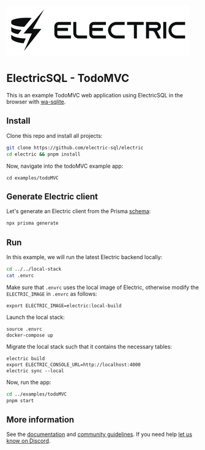 <a href="https://electric-sql.com">
  <picture>
    <source media="(prefers-color-scheme: dark)"
        srcset="https://raw.githubusercontent.com/electric-sql/meta/main/identity/ElectricSQL-logo-light-trans.svg"
    />
    <source media="(prefers-color-scheme: light)"
        srcset="https://raw.githubusercontent.com/electric-sql/meta/main/identity/ElectricSQL-logo-black.svg"
    />
    <img alt="ElectricSQL logo"
        src="https://raw.githubusercontent.com/electric-sql/meta/main/identity/ElectricSQL-logo-black.svg"
    />
  </picture>
</a>

# ElectricSQL - TodoMVC

This is an example TodoMVC web application using ElectricSQL in the browser with [wa-sqlite](https://github.com/rhashimoto/wa-sqlite).

## Install

Clone this repo and install all projects:

```sh
git clone https://github.com/electric-sql/electric
cd electric && pnpm install
```

Now, navigate into the todoMVC example app:
```shell
cd examples/todoMVC
```

## Generate Electric client

Let's generate an Electric client from the Prisma [schema](prisma/schema.prisma):

```sh
npx prisma generate
```

## Run

In this example, we will run the latest Electric backend locally:
```sh
cd ../../local-stack
cat .envrc
```

Make sure that `.envrc` uses the local image of Electric,
otherwise modify the `ELECTRIC_IMAGE` in `.envrc` as follows: 
```shel
export ELECTRIC_IMAGE=electric:local-build
```

Launch the local stack:
```shell
source .envrc
docker-compose up
```

Migrate the local stack such that it contains the necessary tables:
```shell
electric build
export ELECTRIC_CONSOLE_URL=http://localhost:4000
electric sync --local
```

Now, run the app:
```sh
cd ../examples/todoMVC
pnpm start
```

## More information

See the [documentation](https://electric-sql.com/docs) and [community guidelines](https://github.com/electric-sql/meta). If you need help [let us know on Discord](https://discord.gg/B7kHGwDcbj).
